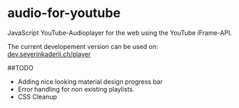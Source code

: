 # audio-for-youtube
JavaScript YouTube-Audioplayer for the web using the YouTube iFrame-API.

The current developement version can be used on: 
[dev.severinkaderli.ch/player](https://dev.severinkaderli.ch/player)

##TODO
* Adding nice looking material design progress bar
* Error handling for non existing playlists.
* CSS Cleanup
